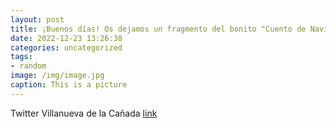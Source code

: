 ```yaml
---
layout: post
title: ¡Buenos días! Os dejamos un fragmento del bonito "Cuento de Navidad" que nos ofrecieron los alumnos y profesores de la @emmdvc c...
date: 2022-12-23 13:26:38
categories: uncategorized
tags:
- random
image: /img/image.jpg
caption: This is a picture
---
```

Twitter Villanueva de la Cañada [link](https://twitter.com/AytoVDLCanada/status/1606198843812368385)
